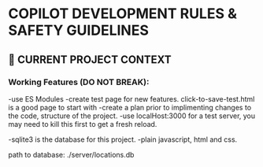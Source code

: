 # COPILOT DEVELOPMENT RULES & SAFETY GUIDELINES

## 🎯 CURRENT PROJECT CONTEXT

### Working Features (DO NOT BREAK):
-use ES Modules
-create test page for new features. click-to-save-test.html is a good page to start with
-create a plan prior to implimenting changes to the code, structure of the project. 
-use localHost:3000 for a test server, you may need to kill this first to get a fresh reload. 

-sqlite3 is the database for this project. 
-plain javascript, html and css.

path to database:
./server/locations.db





